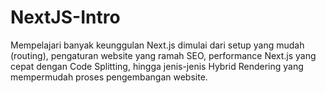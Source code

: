 # NextJS-Intro
Mempelajari banyak keunggulan Next.js dimulai dari setup yang mudah (routing), pengaturan website yang ramah SEO, performance Next.js yang cepat dengan Code Splitting, hingga jenis-jenis Hybrid Rendering yang mempermudah proses pengembangan website. 
